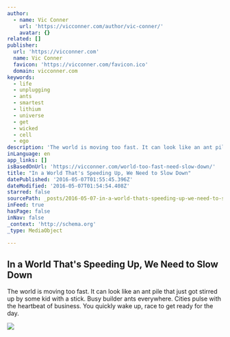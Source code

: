 ```yaml
---
author:
  - name: Vic Conner
    url: 'https://vicconner.com/author/vic-conner/'
    avatar: {}
related: []
publisher:
  url: 'https://vicconner.com'
  name: Vic Conner
  favicon: 'https://vicconner.com/favicon.ico'
  domain: vicconner.com
keywords:
  - life
  - unplugging
  - ants
  - smartest
  - lithium
  - universe
  - get
  - wicked
  - cell
  - ego
description: 'The world is moving too fast. It can look like an ant pile that just got stirred up by some kid with a stick. Busy builder ants everywhere. Cities pulse with the heartbeat of business. You quickly wake up, race to get ready for the day.'
inLanguage: en
app_links: []
isBasedOnUrl: 'https://vicconner.com/world-too-fast-need-slow-down/'
title: "In a World That's Speeding Up, We Need to Slow Down"
datePublished: '2016-05-07T01:55:45.396Z'
dateModified: '2016-05-07T01:54:54.408Z'
starred: false
sourcePath: _posts/2016-05-07-in-a-world-thats-speeding-up-we-need-to-slow-down.md
inFeed: true
hasPage: false
inNav: false
_context: 'http://schema.org'
_type: MediaObject

---
```

<article style=""><h1>In a World That's Speeding Up, We Need to Slow Down</h1><p>The world is moving too fast. It can look like an ant pile that just got stirred up by some kid with a stick. Busy builder ants everywhere. Cities pulse with the heartbeat of business. You quickly wake up, race to get ready for the day.</p><img src="https://vicconner.com/wp-content/uploads/2016/02/Slow-Down.png" /></article>
